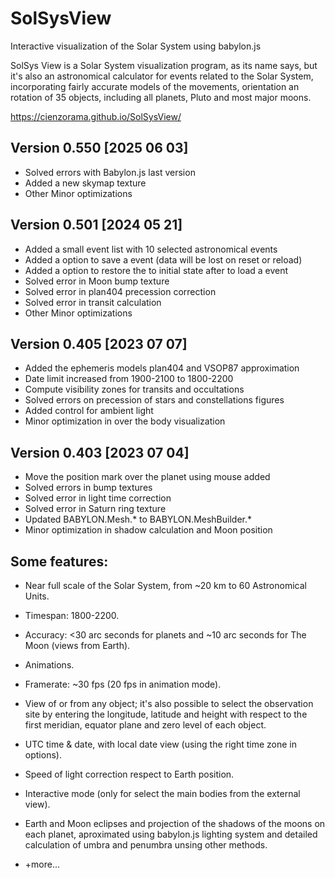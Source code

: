 # SolSysView
Interactive visualization of the Solar System using babylon.js

SolSys View is a Solar System visualization program, as its name says, but it's also an astronomical calculator for events related to the Solar System, incorporating fairly accurate models of the movements, orientation an rotation of 35 objects, including all planets, Pluto and most major moons.

https://cienzorama.github.io/SolSysView/

## Version 0.550 [2025 06 03]

- Solved errors with Babylon.js last version
- Added a new skymap texture
- Other Minor optimizations

## Version 0.501 [2024 05 21]

- Added a small event list with 10 selected astronomical events
- Added a option to save a event (data will be lost on reset or reload)
- Added a option to restore the to initial state after to load a event
- Solved error in Moon bump texture
- Solved error in plan404 precession correction
- Solved error in transit calculation
- Other Minor optimizations

## Version 0.405 [2023 07 07]

- Added the ephemeris models plan404 and VSOP87 approximation
- Date limit increased from 1900-2100 to 1800-2200
- Compute visibility zones for transits and occultations
- Solved errors on precession of stars and constellations figures
- Added control for ambient light
- Minor optimization in over the body visualization
  
## Version 0.403 [2023 07 04]

- Move the position mark over the planet using mouse added
- Solved errors in bump textures
- Solved error in light time correction
- Solved error in Saturn ring texture
- Updated BABYLON.Mesh.* to BABYLON.MeshBuilder.*
- Minor optimization in shadow calculation and Moon position

## Some features:

- Near full scale of the Solar System, from ~20 km to 60 Astronomical Units.

- Timespan: 1800-2200.

- Accuracy: <30 arc seconds for planets and ~10 arc seconds for The Moon (views from Earth).

- Animations.

- Framerate: ~30 fps (20 fps in animation mode).

- View of or from any object; it's also possible to select the observation site by entering the longitude, latitude and height with respect to the first meridian, equator plane and zero level of each object.

- UTC time & date, with local date view (using the right time zone in options).

- Speed of light correction respect to Earth position.

- Interactive mode (only for select the main bodies from the external view).

- Earth and Moon eclipses and projection of the shadows of the moons on each planet, aproximated using babylon.js lighting system and detailed calculation of umbra and penumbra unsing other methods.

- +more...
